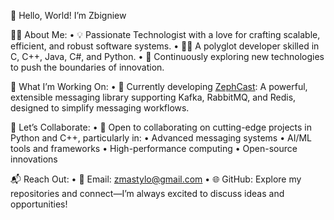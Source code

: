 👋 Hello, World! I’m Zbigniew

👨‍💻 About Me:
	•	💡 Passionate Technologist with a love for crafting scalable, efficient, and robust software systems.
	•	🧑‍🎨 A polyglot developer skilled in C, C++, Java, C#, and Python.
	•	🌟 Continuously exploring new technologies to push the boundaries of innovation.


🌱 What I’m Working On:
	•	🚀 Currently developing [ZephCast](https://github.com/zbytealchemy/zephcast):
A powerful, extensible messaging library supporting Kafka, RabbitMQ, and Redis, designed to simplify messaging workflows.

💞️ Let’s Collaborate:
	•	🤝 Open to collaborating on cutting-edge projects in Python and C++, particularly in:
	•	Advanced messaging systems
	•	AI/ML tools and frameworks
	•	High-performance computing
	•	Open-source innovations

📬 Reach Out:
	•	📧 Email: zmastylo@gmail.com
	•	🌐 GitHub: Explore my repositories and connect—I’m always excited to discuss ideas and opportunities!

<!---
zmastylo/zmastylo is a ✨ special ✨ repository because its `README.md` (this file) appears on your GitHub profile.
You can click the Preview link to take a look at your changes.
--->
